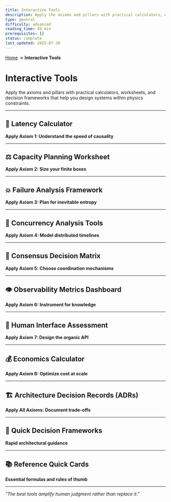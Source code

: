 ```yaml
---
title: Interactive Tools
description: Apply the axioms and pillars with practical calculators, worksheets, and decision frameworks that help you design systems within physics constraints.
type: general
difficulty: advanced
reading_time: 45 min
prerequisites: []
status: complete
last_updated: 2025-07-20
---
```


<!-- Navigation -->
[Home](/) → **Interactive Tools**

# Interactive Tools

Apply the axioms and pillars with practical calculators, worksheets, and decision frameworks that help you design systems within physics constraints.

---

## 🧮 Latency Calculator

**Apply Axiom 1: Understand the speed of causality**

---

## ⚖️ Capacity Planning Worksheet

**Apply Axiom 2: Size your finite boxes**

---

## 💥 Failure Analysis Framework

**Apply Axiom 3: Plan for inevitable entropy**

---

## 🎲 Concurrency Analysis Tools

**Apply Axiom 4: Model distributed timelines**

---

## 🤝 Consensus Decision Matrix

**Apply Axiom 5: Choose coordination mechanisms**

---

## 👁️ Observability Metrics Dashboard

**Apply Axiom 6: Instrument for knowledge**

---

## 👤 Human Interface Assessment

**Apply Axiom 7: Design the organic API**

---

## 💰 Economics Calculator

**Apply Axiom 8: Optimize cost at scale**

---

## 🏗️ Architecture Decision Records (ADRs)

**Apply All Axioms: Document trade-offs**

---

## 🎯 Quick Decision Frameworks

**Rapid architectural guidance**

---

## 📚 Reference Quick Cards

**Essential formulas and rules of thumb**

---

*"The best tools amplify human judgment rather than replace it."*
